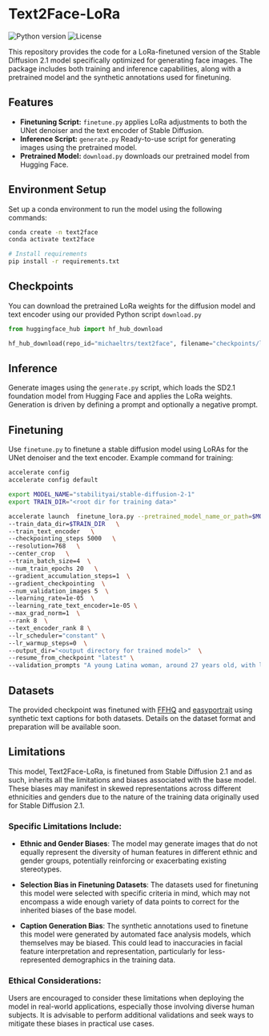 # Text2Face-LoRa
![Python version](https://img.shields.io/badge/python-3.8+-blue.svg)
![License](https://img.shields.io/badge/license-MIT-green)

This repository provides the code for a LoRa-finetuned version of the Stable Diffusion 2.1 model specifically optimized 
for generating face images. The package includes both training and inference capabilities, along with a pretrained model 
and the synthetic annotations used for finetuning.

## Features
- **Finetuning Script:** `finetune.py` applies LoRa adjustments to both the UNet denoiser and the text encoder of Stable Diffusion.
- **Inference Script:** `generate.py` Ready-to-use script for generating images using the pretrained model.
- **Pretrained Model:** `download.py` downloads our pretrained model from Hugging Face.

## Environment Setup
Set up a conda environment to run the model using the following commands:
```bash
conda create -n text2face
conda activate text2face

# Install requirements
pip install -r requirements.txt
```

## Checkpoints
You can download the pretrained LoRa weights for the diffusion model and text encoder using our provided Python script `download.py`

```python
from huggingface_hub import hf_hub_download

hf_hub_download(repo_id="michaeltrs/text2face", filename="checkpoints/lora30k/pytorch_lora_weights.safetensors", local_dir="./test")
```

## Inference
Generate images using the `generate.py` script, which loads the SD2.1 foundation model from Hugging Face and applies the LoRa weights. 
Generation is driven by defining a prompt and optionally a negative prompt.

## Finetuning
Use `finetune.py` to finetune a stable diffusion model using LoRAs for the UNet denoiser and the text encoder. 
Example command for training:

```bash
accelerate config
accelerate config default

export MODEL_NAME="stabilityai/stable-diffusion-2-1"
export TRAIN_DIR="<root dir for training data>"

accelerate launch  finetune_lora.py --pretrained_model_name_or_path=$MODEL_NAME   \
--train_data_dir=$TRAIN_DIR   \
--train_text_encoder   \
--checkpointing_steps 5000   \
--resolution=768   \
--center_crop   \
--train_batch_size=4  \
--num_train_epochs 20   \
--gradient_accumulation_steps=1  \
--gradient_checkpointing  \
--num_validation_images 5  \
--learning_rate=1e-05  \
--learning_rate_text_encoder=1e-05 \
--max_grad_norm=1  \
--rank 8  \
--text_encoder_rank 8 \
--lr_scheduler="constant" \
--lr_warmup_steps=0  \
--output_dir="<output directory for trained model>"  \
--resume_from_checkpoint "latest" \
--validation_prompts "A young Latina woman, around 27 years old, with long hair and pale skin, expressing a mix of happiness and neutral emotions. She has fully open eyes and arched eyebrows." "The person is a 44-year-old Asian male with gray hair and a receding hairline. He has a big nose, closed mouth and is feeling a mix of anger and sadness." "A Latino Hispanic male, 22 years old, with straight hair, an oval face, and eyes fully open. His emotion is sad and partly neutral." "A white male, 28 years old, with a neutral emotion, sideburns, pale skin, little hair, an attractive appearance, a 5 o'clock shadow, and pointy nose." "A young, black, female individual with an oval face and big eyes, with a happy and partly surprised expression."
```

## Datasets
The provided checkpoint was finetuned with [FFHQ](https://github.com/NVlabs/ffhq-dataset) and [easyportrait](https://github.com/hukenovs/easyportrait) 
using synthetic text captions for both datasets. 
Details on the dataset format and preparation will be available soon. 

## Limitations

This model, Text2Face-LoRa, is finetuned from Stable Diffusion 2.1 and as such, inherits all the limitations and biases 
associated with the base model. These biases may manifest in skewed representations across different ethnicities and 
genders due to the nature of the training data originally used for Stable Diffusion 2.1.

### Specific Limitations Include:

- **Ethnic and Gender Biases**: The model may generate images that do not equally represent the diversity of human 
features in different ethnic and gender groups, potentially reinforcing or exacerbating existing stereotypes.

- **Selection Bias in Finetuning Datasets**: The datasets used for finetuning this model were selected with specific 
criteria in mind, which may not encompass a wide enough variety of data points to correct for the inherited biases of the base model.

- **Caption Generation Bias**: The synthetic annotations used to finetune this model were generated by automated 
face analysis models, which themselves may be biased. This could lead to inaccuracies in facial feature interpretation 
and representation, particularly for less-represented demographics in the training data.

### Ethical Considerations:

Users are encouraged to consider these limitations when deploying the model in real-world applications, especially 
those involving diverse human subjects. It is advisable to perform additional validations and seek ways to mitigate 
these biases in practical use cases.


